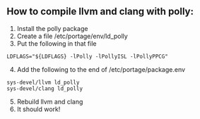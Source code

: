 ## How to compile llvm and clang with polly:
1. Install the polly package
2. Create a file /etc/portage/env/ld_polly
3. Put the following in that file
```
LDFLAGS="${LDFLAGS} -lPolly -lPollyISL -lPollyPPCG"
```
4. Add the following to the end of /etc/portage/package.env
```
sys-devel/llvm ld_polly
sys-devel/clang ld_polly
```
5. Rebuild llvm and clang
6. It should work!
